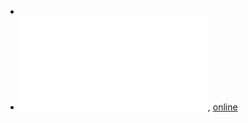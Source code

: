 -
- ![local copy](../assets/LockhartsLament_1683209311290_0.pdf), [online](https://www.maa.org/external_archive/devlin/LockhartsLament.pdf)